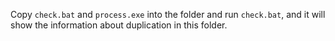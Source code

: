 Copy `check.bat` and `process.exe` into the folder and run `check.bat`, and it will show the information about duplication in this folder.
